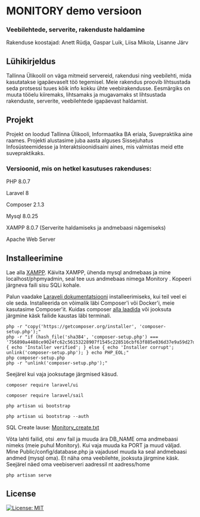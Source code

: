 
# MONITORY demo versioon
### Veebilehtede, serverite, rakenduste haldamine

Rakenduse koostajad: Anett Rüdja, Gaspar Luik, Liisa Mikola, Lisanne Järv 

## Lühikirjeldus
Tallinna Ülikoolil on väga mitmeid servereid, rakendusi ning veebilehti, mida kasutatakse igapäevaselt töö tegemisel. Meie rakendus proovib lihtsustada seda protsessi tuues kõik info kokku ühte veebirakendusse. Eesmärgiks on muuta tööelu kiiremaks, lihtsamaks ja mugavamaks st lihtsustada rakenduste, serverite, veebilehtede igapäevast haldamist.

## Projekt
Projekt on loodud Tallinna Ülikooli, Informaatika BA eriala, Suvepraktika aine raames. Projekti alustasime juba aasta alguses Sissejuhatus Infosüsteemidesse ja Interaktsioonidisaini aines, mis valmistas meid ette suvepraktikaks.


### Versioonid, mis on hetkel kasutuses rakenduses:

PHP 8.0.7

Laravel 8

Composer 2.1.3

Mysql  8.0.25

XAMPP 8.0.7 (Serverite haldamiseks ja andmebaasi nägemiseks)

Apache Web Server


## Installeerimine
Lae alla [XAMPP](https://www.apachefriends.org/download.html).
Käivita XAMPP, ühenda mysql andmebaas ja mine localhost/phpmyadmin, seal tee uus andmebaas nimega Monitory . Kopeeri järgneva faili sisu SQLi kohale.

Palun vaadake [Laraveli dokumentatsiooni](https://laravel.com/docs/8.x) installeerimiseks, kui teil veel ei ole seda. Installeerida on võimalik läbi Composer'i või Docker'i, meie kasutasime Composer'it. Kuidas composer [alla laadida](https://getcomposer.org/download/) või jooksuta järgmine käsk failide kaustas läbi terminali.
```
php -r "copy('https://getcomposer.org/installer', 'composer-setup.php');"
php -r "if (hash_file('sha384', 'composer-setup.php') === '756890a4488ce9024fc62c56153228907f1545c228516cbf63f885e036d37e9a59d27d63f46af1d4d07ee0f76181c7d3') { echo 'Installer verified'; } else { echo 'Installer corrupt'; unlink('composer-setup.php'); } echo PHP_EOL;"
php composer-setup.php
php -r "unlink('composer-setup.php');"
```
Seejärel kui vaja jooksutage järgmised käsud.
```
composer require laravel/ui
```
```
composer require laravel/sail
```
```
php artisan ui bootstrap
```
```
php artisan ui bootstrap --auth
```



SQL Create lause: 
[Monitory_create.txt](https://github.com/Anettrydja/new-monitory/files/6661736/Monitory_create.txt)

Võta lahti failid, otsi .env fail ja muuda ära DB_NAME oma andmebaasi nimeks (meie puhul Monitory). Kui vaja muuda ka PORT ja muud väljad. Mine Public/config/database.php ja vajadusel muuda ka seal andmebaasi andmed (mysql oma).
Et näha oma veebilehte, jooksuta järgmine käsk. Seejärel näed oma veebiserveri aadressil nt aadress/home
```
php artisan serve
```


## License
[![License: MIT](https://img.shields.io/badge/License-MIT-yellow.svg)](https://github.com/Anettrydja/new-monitory/blob/main/LICENSE)

